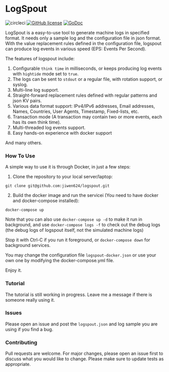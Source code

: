 # LogSpout

![circleci](https://circleci.com/gh/jiwen624/logspout.svg?&style=shield&circle-token=03cbb9928f598c18e45b96161e4bb254ac90bfab "circleci")
[![GitHub license](https://img.shields.io/badge/license-Apache%202-blue.svg)](https://github.com/jiwen624/logspout/blob/master/LICENSE)
[![GoDoc](https://godoc.org/github.com/jiwen624/logspout?status.svg)](https://godoc.org/github.com/jiwen624/logspout)

LogSpout is a easy-to-use tool to generate machine logs in specified format. It needs only a sample log and the 
configuration file in json format. With the value replacement rules defined in the configuration file, logspout
 can produce log events in various speed (EPS: Events Per Second).
 
The features of logspout include:

1. Configurable `think time` in milliseconds, or keeps producing log events with `hightide` mode set to `true`.
2. The logs can be sent to `stdout` or a regular file, with rotation support, or syslog.
3. Multi-line log support.
4. Straight-forward replacement rules defined with regular patterns and json KV pairs.
5. Various data format support: IPv4/IPv6 addresses, Email addresses, Names, Countries, User Agents, Timestamp, Fixed-lists, etc.
6. Transaction mode (A transaction may contain two or more events, each has its own think time).
7. Multi-threaded log events support.
8. Easy hands-on experience with docker support

And many others.

### How To Use

A simple way to use it is through Docker, in just a few steps:

1. Clone the repository to your local server/laptop:

```git clone git@github.com:jiwen624/logspout.git```

2. Build the docker image and run the servicei (You need to have docker and docker-compose installed):

```docker-compose up```

Note that you can also use `docker-compose up -d` to make it run in background, and use `docker-compose logs -f` to check out the debug logs (the debug logs of logspout itself, not the simulated machine logs)

Stop it with Ctrl-C if you run it foreground, or `docker-compose down` for background services.

You may change the configuration file `logspout-docker.json` or use your own one by modifying the docker-compose.yml file.

Enjoy it.

### Tutorial

The tutorial is still working in progress. Leave me a message if there is someone really using it.

### Issues

Please open an issue and post the `logspout.json` and log sample you are using if you find a bug. 

### Contributing

Pull requests are welcome. For major changes, please open an issue first to discuss what you would like to change. Please make sure to update tests as appropriate.

